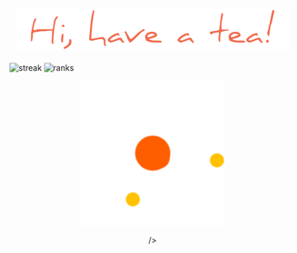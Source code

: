 ###                                                   

<h2 align="center">
  <img src="chao.png" />
</h2>
<p float="left" allign = "center">
<img src="https://streak-stats.demolab.com/?user=tranghane&theme=gruvbox_duo&hide_border=true" alt="streak" width = "300"/>
<img src="https://github-readme-stats.vercel.app/api?username=tranghane&show_icons=true&theme=graywhite&hide_border=true&custom_title=class='stats'" alt="ranks" width = "300" /> 

 <p align="center">
  <img src="loading.gif" />
</p>

<p align="center">
/>


